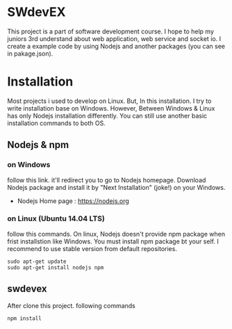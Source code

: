 # SWdevEX
This project is a part of software development course. I hope to help my juniors 3rd understand about web application, web service and socket io. I create a example code by using Nodejs and another packages (you can see in pakage.json).

# Installation
Most projects i used to develop on Linux. But, In this installation. I try to write installation base on Windows. However, Between Windows & Linux has only Nodejs installation differently. You can still use another basic installation commands to both OS.

## Nodejs & npm

### on Windows
follow this link. it'll redirect you to go to Nodejs homepage. Download Nodejs package and install it by "Next Installation" (joke!) on your Windows.
* Nodejs Home page : https://nodejs.org

### on Linux (Ubuntu 14.04 LTS)
follow this commands. On linux, Nodejs doesn't provide npm package when frist installstion like Windows. You must install npm package bt your self. I recommend to use stable version from default repositories.
```
sudo apt-get update
sudo apt-get install nodejs npm
```

## swdevex
After clone this project. following commands
```
npm install
```
